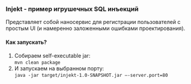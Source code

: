### Injekt - пример игрушечных SQL инъекций
Представляет собой наносервис для регистрации пользователей с простым UI (и намеренно заложенными ошибками проектирования).

#### Как запускать?
1. Собираем self-executable jar:  
`mvn clean package`
1. И запускаем на выбранном порту:  
`java -jar target/injekt-1.0-SNAPSHOT.jar –-server.port=80`
